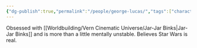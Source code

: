 ```yaml
---
{"dg-publish":true,"permalink":"/people/george-lucas/","tags":["character"],"created":"2023-03-27","updated":"2024-02-05"}
---
```



Obsessed with [[Worldbuilding/Vern Cinematic Universe/Jar-Jar Binks\|Jar-Jar Binks]] and is more than a little mentally unstable. Believes Star Wars is real.
